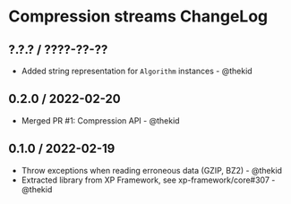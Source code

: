 Compression streams ChangeLog
=============================

## ?.?.? / ????-??-??

* Added string representation for `Algorithm` instances - @thekid

## 0.2.0 / 2022-02-20

* Merged PR #1: Compression API - @thekid

## 0.1.0 / 2022-02-19

* Throw exceptions when reading erroneous data (GZIP, BZ2) - @thekid
* Extracted library from XP Framework, see xp-framework/core#307 - @thekid